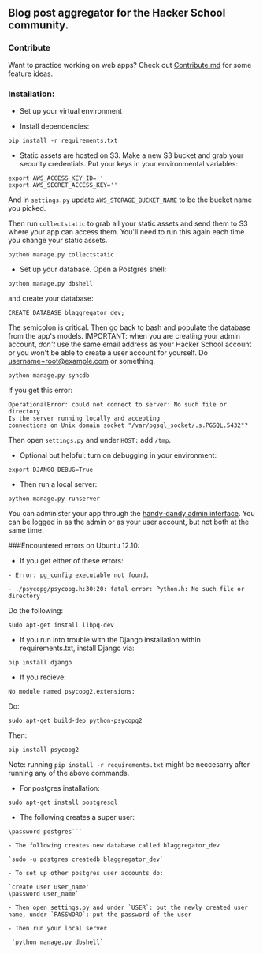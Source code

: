 ## Blog post aggregator for the Hacker School community. 

### Contribute

Want to practice working on web apps? Check out [Contribute.md](CONTRIBUTE.md) for some feature ideas. 

### Installation: 

- Set up your virtual environment

- Install dependencies:

`pip install -r requirements.txt`


- Static assets are hosted on S3. Make a new S3 bucket and grab your security credentials. Put your keys in your environmental variables: 

```
export AWS_ACCESS_KEY_ID=''
export AWS_SECRET_ACCESS_KEY=''
```

And in `settings.py` update `AWS_STORAGE_BUCKET_NAME` to be the bucket name you picked.

Then run `collectstatic` to grab all your static assets and send them to S3 where your app can access them. You'll need to run this again each time you change your static assets. 

`python manage.py collectstatic`

- Set up your database. Open a Postgres shell: 

`python manage.py dbshell`

and create your database: 

`CREATE DATABASE blaggregator_dev;`

The semicolon is critical. Then go back to bash and populate the database from the app's models. IMPORTANT: when you are creating your admin account, *don't* use the same email address as your Hacker School account or you won't be able to create a user account for yourself. Do username+root@example.com or something.

`python manage.py syncdb`

If you get this error: 

```
OperationalError: could not connect to server: No such file or directory
Is the server running locally and accepting
connections on Unix domain socket "/var/pgsql_socket/.s.PGSQL.5432"?
```

Then open `settings.py` and under `HOST:` add `/tmp`. 

- Optional but helpful: turn on debugging in your environment:

`export DJANGO_DEBUG=True`

- Then run a local server:

`python manage.py runserver`

You can administer your app through the [handy-dandy admin interface](http://localhost:8000/admin). You can be logged in as the admin or as your user account, but not both at the same time.

###Encountered errors on Ubuntu 12.10:

- If you get either of these errors: 

```
- Error: pg_config executable not found.

- ./psycopg/psycopg.h:30:20: fatal error: Python.h: No such file or directory
```

Do the following:

`sudo apt-get install libpq-dev`

- If you run into trouble with the Django installation within requirements.txt, install Django via:

`pip install django`

- If you recieve:

`No module named psycopg2.extensions:`

Do:

`sudo apt-get build-dep python-psycopg2`

Then:

`pip install psycopg2`

Note: running `pip install -r requirements.txt` might be neccesarry after running any of the above commands.

- For postgres installation:

`sudo apt-get install postgresql`

- The following creates a super user:

```sudo -u postgres psql postgres
\password postgres```

- The following creates new database called blaggregator_dev

`sudo -u postgres createdb blaggregator_dev`

- To set up other postgres user accounts do:

`create user user_name'  '
\password user_name`

- Then open settings.py and under `USER`: put the newly created user name, under `PASSWORD`: put the password of the user

- Then run your local server

 `python manage.py dbshell`